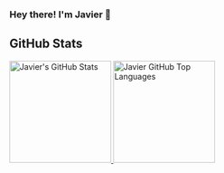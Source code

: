### Hey there! I'm Javier 👋

## GitHub Stats

<a href="https://github.com/javico2609">
  <img height="180em" src="https://github-readme-stats.vercel.app/api?username=javico2609&show_icons=true&theme=vue-dark&count_private=true" alt="Javier's GitHub Stats" />
  <img height="180em" src="https://github-readme-stats.vercel.app/api/top-langs/?username=javico2609&theme=vue-dark&layout=compact" 
    alt="Javier GitHub Top Languages" />
</a>
